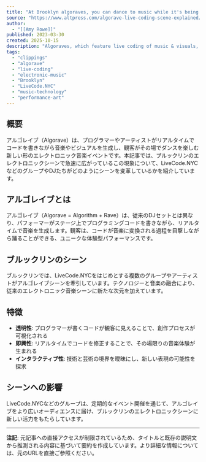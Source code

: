 ```yaml
---
title: "At Brooklyn algoraves, you can dance to music while it's being coded live"
source: "https://www.altpress.com/algorave-live-coding-scene-explained/"
author:
  - "[[Amy Rowe]]"
published: 2023-03-30
created: 2025-10-15
description: "Algoraves, which feature live coding of music & visuals, are taking over the Brooklyn electronic scene. Here's how DJs, groups like LiveCode.NYC, & more are transforming the scene."
tags:
  - "clippings"
  - "algorave"
  - "live-coding"
  - "electronic-music"
  - "Brooklyn"
  - "LiveCode.NYC"
  - "music-technology"
  - "performance-art"
---
```


## 概要

アルゴレイブ（Algorave）は、プログラマーやアーティストがリアルタイムでコードを書きながら音楽やビジュアルを生成し、観客がその場でダンスを楽しむ新しい形のエレクトロニック音楽イベントです。本記事では、ブルックリンのエレクトロニックシーンで急速に広がっているこの現象について、LiveCode.NYCなどのグループやDJたちがどのようにシーンを変革しているかを紹介しています。

## アルゴレイブとは

アルゴレイブ（Algorave = Algorithm + Rave）は、従来のDJセットとは異なり、パフォーマーがステージ上でプログラミングコードを書きながら、リアルタイムで音楽を生成します。観客は、コードが音楽に変換される過程を目撃しながら踊ることができる、ユニークな体験型パフォーマンスです。

## ブルックリンのシーン

ブルックリンでは、LiveCode.NYCをはじめとする複数のグループやアーティストがアルゴレイブシーンを牽引しています。テクノロジーと音楽の融合により、従来のエレクトロニック音楽シーンに新たな次元を加えています。

## 特徴

- **透明性**: プログラマーが書くコードが観客に見えることで、創作プロセスが可視化される
- **即興性**: リアルタイムでコードを修正することで、その場限りの音楽体験が生まれる
- **インタラクティブ性**: 技術と芸術の境界を曖昧にし、新しい表現の可能性を探求

## シーンへの影響

LiveCode.NYCなどのグループは、定期的なイベント開催を通じて、アルゴレイブをより広いオーディエンスに届け、ブルックリンのエレクトロニックシーンに新しい活力をもたらしています。

---

**注記**: 元記事への直接アクセスが制限されているため、タイトルと既存の説明文から推測される内容に基づいて要約を作成しています。より詳細な情報については、元のURLを直接ご参照ください。
